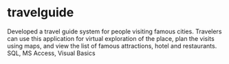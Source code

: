 # travelguide
Developed a travel guide system for people visiting famous cities. Travelers can use this application for virtual exploration of the place, plan the visits using maps, and view the list of famous attractions, hotel and restaurants. SQL, MS Access, Visual Basics
